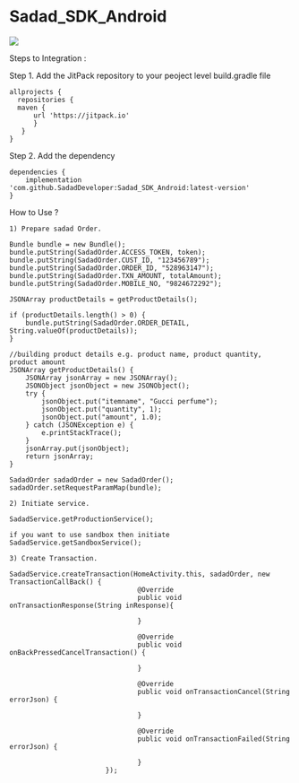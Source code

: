 # Sadad_SDK_Android
[![](https://jitpack.io/v/SadadDeveloper/Sadad_SDK_Android.svg)](https://jitpack.io/#SadadDeveloper/Sadad_SDK_Android)

Steps to Integration :

  Step 1. Add the JitPack repository to your peoject level build.gradle file
  
    allprojects { 
      repositories { 
      maven {
          url 'https://jitpack.io' 
          }
       } 
    }

  Step 2. Add the dependency
  
    dependencies {
        implementation 'com.github.SadadDeveloper:Sadad_SDK_Android:latest-version'
    }
    
How to Use ?

	1) Prepare sadad Order.

	Bundle bundle = new Bundle();
	bundle.putString(SadadOrder.ACCESS_TOKEN, token);
	bundle.putString(SadadOrder.CUST_ID, "123456789");
	bundle.putString(SadadOrder.ORDER_ID, "528963147");
	bundle.putString(SadadOrder.TXN_AMOUNT, totalAmount);
	bundle.putString(SadadOrder.MOBILE_NO, "9824672292");

	JSONArray productDetails = getProductDetails();

	if (productDetails.length() > 0) {
		bundle.putString(SadadOrder.ORDER_DETAIL, String.valueOf(productDetails));
	}

	//building product details e.g. product name, product quantity, product amount
	JSONArray getProductDetails() {
		JSONArray jsonArray = new JSONArray();
		JSONObject jsonObject = new JSONObject();
		try {
			jsonObject.put("itemname", "Gucci perfume");
			jsonObject.put("quantity", 1);
			jsonObject.put("amount", 1.0);
		} catch (JSONException e) {
			e.printStackTrace();
		}
		jsonArray.put(jsonObject);
		return jsonArray;
	}

	SadadOrder sadadOrder = new SadadOrder();
	sadadOrder.setRequestParamMap(bundle);

	2) Initiate service.

	SadadService.getProductionService();

	if you want to use sandbox then initiate
	SadadService.getSandboxService();

	3) Create Transaction.

	SadadService.createTransaction(HomeActivity.this, sadadOrder, new TransactionCallBack() {
									@Override
									public void onTransactionResponse(String inResponse){

									}

									@Override
									public void onBackPressedCancelTransaction() {

									}

									@Override
									public void onTransactionCancel(String errorJson) {

									}

									@Override
									public void onTransactionFailed(String errorJson) {

									}
							});
